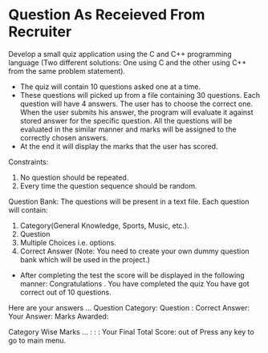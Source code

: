 # Question As Receieved From Recruiter
Develop a small quiz application using the C and C++ programming language (Two different solutions: One using C and the other using C++ from the same problem statement).

- The quiz will contain 10 questions asked one at a time.
- These questions will picked up from a file containing 30 questions. Each question will have 4 answers. The user has to choose the correct one. When the user submits his answer, the program will evaluate it against stored answer for the specific question. All the questions will be evaluated in the similar manner and marks will be assigned to the correctly chosen answers.
- At the end it will display the marks that the user has scored.

Constraints:
1. No question should be repeated.
2. Every time the question sequence should be random.

Question Bank:
The questions will be present in a text file. Each question will contain:
1. Category(General Knowledge, Sports, Music, etc.).
2. Question
3. Multiple Choices i.e. options.
4. Correct Answer
(Note: You need to create your own dummy question bank which will be used in the project.)

- After completing the test the score will be displayed in the following manner:
Congratulations . You have completed the quiz
You have got correct out of 10 questions.

Here are your answers ...
Question Category:
Question :
Correct Answer:
Your Answer:
Marks Awarded:

Category Wise Marks ...
:
:
:
Your Final Total Score: out of
Press any key to go to main menu.
